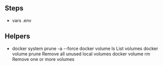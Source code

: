 
## Steps

- vars .env




## Helpers
- docker system prune -a --force
docker volume ls	List volumes
docker volume prune	Remove all unused local volumes
docker volume rm Remove one or more volumes
